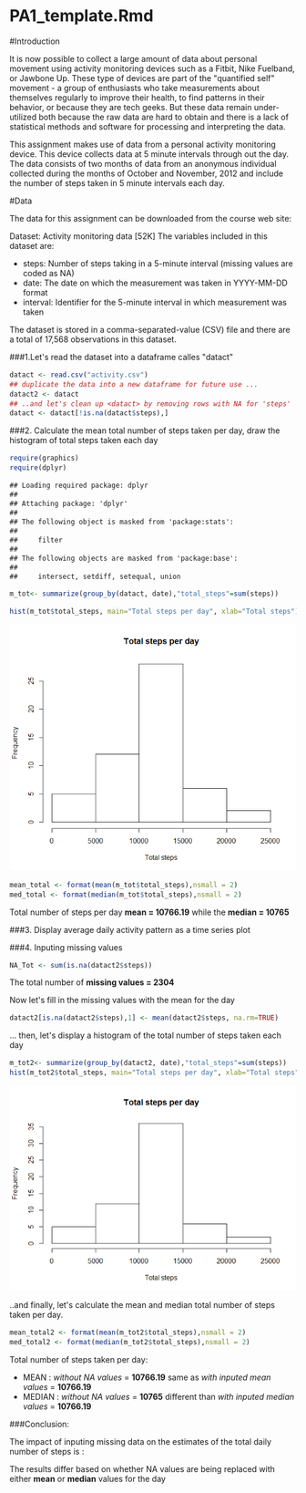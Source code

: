 # PA1_template.Rmd

#Introduction

It is now possible to collect a large amount of data about personal movement 
using activity monitoring devices such as a Fitbit, Nike Fuelband, or Jawbone Up. These type of devices are part of the "quantified self" movement - a group of enthusiasts who take measurements about themselves regularly to improve their health, to find patterns in their behavior, or because they are tech geeks. But these data remain under-utilized both because the raw data are hard to obtain and there is a lack of statistical methods and software for processing and interpreting the data.

This assignment makes use of data from a personal activity monitoring device. This device collects data at 5 minute intervals through out the day. The data consists of two months of data from an anonymous individual collected during the months of October and November, 2012 and include the number of steps taken in 5 minute intervals each day.

#Data

The data for this assignment can be downloaded from the course web site:

Dataset: Activity monitoring data [52K]
The variables included in this dataset are:

- steps: Number of steps taking in a 5-minute interval (missing values are coded as NA)
- date: The date on which the measurement was taken in YYYY-MM-DD format
- interval: Identifier for the 5-minute interval in which measurement was taken

The dataset is stored in a comma-separated-value (CSV) file and there are a 
total of 17,568 observations in this dataset.

###1.Let's read the dataset into a dataframe calles "datact"


```r
datact <- read.csv("activity.csv")
## duplicate the data into a new dataframe for future use ...
datact2 <- datact
## ..and let's clean up <datact> by removing rows with NA for 'steps'
datact <- datact[!is.na(datact$steps),]
```

###2. Calculate the mean total number of steps taken per day, draw the histogram of
total steps taken each day


```r
require(graphics)
require(dplyr)
```

```
## Loading required package: dplyr
## 
## Attaching package: 'dplyr'
## 
## The following object is masked from 'package:stats':
## 
##     filter
## 
## The following objects are masked from 'package:base':
## 
##     intersect, setdiff, setequal, union
```

```r
m_tot<- summarize(group_by(datact, date),"total_steps"=sum(steps))
```


```r
hist(m_tot$total_steps, main="Total steps per day", xlab="Total steps")
```

![](PA1_template_files/figure-html/hist1-1.png) 


```r
mean_total <- format(mean(m_tot$total_steps),nsmall = 2)
med_total <- format(median(m_tot$total_steps),nsmall = 2)
```

Total number of steps per day **mean = 10766.19** while the **median = 10765**

###3. Display average daily activity pattern as a time series plot


###4. Inputing missing values

```r
NA_Tot <- sum(is.na(datact2$steps))
```

The total number of **missing values = 2304**

Now let's fill in the missing values with the mean for the day

```r
datact2[is.na(datact2$steps),1] <- mean(datact2$steps, na.rm=TRUE)
```

... then, let's display a histogram of the total number of steps taken each day 

```r
m_tot2<- summarize(group_by(datact2, date),"total_steps"=sum(steps))
hist(m_tot2$total_steps, main="Total steps per day", xlab="Total steps")
```

![](PA1_template_files/figure-html/unnamed-chunk-4-1.png) 

..and finally, let's calculate the mean and median total number of steps taken per day.


```r
mean_total2 <- format(mean(m_tot2$total_steps),nsmall = 2)
med_total2 <- format(median(m_tot2$total_steps),nsmall = 2)
```

Total number of steps taken per day:

- MEAN    : *without NA values* = **10766.19** same as *with inputed mean values* =  **10766.19**
- MEDIAN  : *without NA values* = **10765** different than  *with inputed median values* = **10766.19**

###Conclusion:

The impact of inputing missing data on the estimates of the total daily number 
of steps is :

The results differ based on whether NA values are being replaced with either **mean** or **median** values for the day
